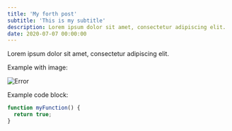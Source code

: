 ```yaml
---
title: 'My forth post'
subtitle: 'This is my subtitle'
description: Lorem ipsum dolor sit amet, consectetur adipiscing elit.
date: 2020-07-07 00:00:00
---
```


Lorem ipsum dolor sit amet, consectetur adipiscing elit.

Example with image:

![Error](/assets/images/posts/error.png)

Example code block:

```js
function myFunction() {
  return true;
}
```
